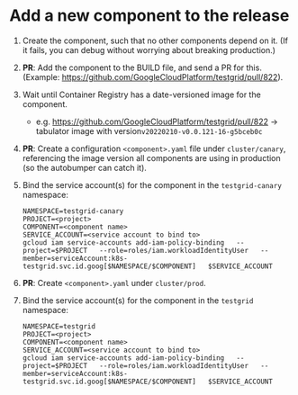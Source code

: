 # Add a new component to the release

1. Create the component, such that no other components depend on it. (If it fails, you can debug without worrying about breaking production.)
1. **PR**: Add the component to the BUILD file, and send a PR for this. (Example: https://github.com/GoogleCloudPlatform/testgrid/pull/822).
1. Wait until Container Registry has a date-versioned image for the component.
    - e.g. https://github.com/GoogleCloudPlatform/testgrid/pull/822 -> tabulator image with version`v20220210-v0.0.121-16-g5bceb0c`
1. **PR**: Create a configuration `<component>.yaml` file under `cluster/canary`, referencing the image version all components are using in production (so the autobumper can catch it).
1. Bind the service account(s) for the component in the `testgrid-canary` namespace:

    ```
    NAMESPACE=testgrid-canary
    PROJECT=<project>
    COMPONENT=<component name>
    SERVICE_ACCOUNT=<service account to bind to>
    gcloud iam service-accounts add-iam-policy-binding   --project=$PROJECT   --role=roles/iam.workloadIdentityUser   --member=serviceAccount:k8s-testgrid.svc.id.goog[$NAMESPACE/$COMPONENT]   $SERVICE_ACCOUNT
    ```
1. **PR**: Create `<component>.yaml` under `cluster/prod`.
1. Bind the service account(s) for the component in the `testgrid` namespace:

    ```
    NAMESPACE=testgrid
    PROJECT=<project>
    COMPONENT=<component name>
    SERVICE_ACCOUNT=<service account to bind to>
    gcloud iam service-accounts add-iam-policy-binding   --project=$PROJECT   --role=roles/iam.workloadIdentityUser   --member=serviceAccount:k8s-testgrid.svc.id.goog[$NAMESPACE/$COMPONENT]   $SERVICE_ACCOUNT
    ```
